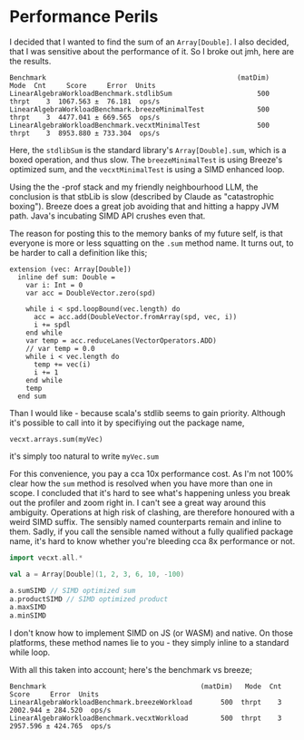 # Performance Perils

I decided that I wanted to find the sum of an `Array[Double]`. I also decided, that I was sensitive about the performance of it. So I broke out jmh, here are the results.

```
Benchmark                                               (matDim)   Mode  Cnt     Score     Error  Units
LinearAlgebraWorkloadBenchmark.stdlibSum                     500  thrpt    3  1067.563 ±  76.181  ops/s
LinearAlgebraWorkloadBenchmark.breezeMinimalTest             500  thrpt    3  4477.041 ± 669.565  ops/s
LinearAlgebraWorkloadBenchmark.vecxtMinimalTest              500  thrpt    3  8953.880 ± 733.304  ops/s
```

Here, the `stdlibSum` is the standard library's `Array[Double].sum`, which is a boxed operation, and thus slow. The `breezeMinimalTest` is using Breeze's optimized sum, and the `vecxtMinimalTest` is using a SIMD enhanced loop.

Using the the -prof stack and my friendly neighbourhood LLM, the conclusion is that stbLib is slow (described by Claude as "catastrophic boxing"). Breeze does a great job avoiding that and hitting a happy JVM path. Java's incubating SIMD API crushes even that.

The reason for posting this to the memory banks of my future self, is that everyone is more or less squatting on the `.sum` method name. It turns out, to be harder to call a definition like this;
```
extension (vec: Array[Double])
  inline def sum: Double =
    var i: Int = 0
    var acc = DoubleVector.zero(spd)

    while i < spd.loopBound(vec.length) do
      acc = acc.add(DoubleVector.fromArray(spd, vec, i))
      i += spdl
    end while
    var temp = acc.reduceLanes(VectorOperators.ADD)
    // var temp = 0.0
    while i < vec.length do
      temp += vec(i)
      i += 1
    end while
    temp
  end sum
```

Than I would like - because scala's stdlib seems to gain priority. Although it's possible to call into it by specifiying out the package name,

`vecxt.arrays.sum(myVec)`

it's simply too natural to write
`myVec.sum`

For this convenience, you pay a cca 10x performance cost. As I'm not 100% clear how the `sum` method is resolved when you have more than one in scope. I concluded that it's hard to see what's happening unless you break out the profiler and zoom right in. I can't see a great way around this ambiguity. Operations at high risk of clashing, are therefore honoured with a weird SIMD suffix. The sensibly named counterparts remain and inline to them. Sadly, if you call the sensible named without a fully qualified package name, it's hard to know whether you're bleeding cca 8x performance or not.

```scala mdoc
import vecxt.all.*

val a = Array[Double](1, 2, 3, 6, 10, -100)

a.sumSIMD // SIMD optimized sum
a.productSIMD // SIMD optimized product
a.maxSIMD
a.minSIMD

```

I don't know how to implement SIMD on JS (or WASM) and native. On those platforms, these method names lie to you - they simply inline to a standard while loop.

With all this taken into account; here's the benchmark vs breeze;

```
Benchmark                                      (matDim)   Mode  Cnt     Score     Error  Units
LinearAlgebraWorkloadBenchmark.breezeWorkload       500  thrpt    3  2002.944 ± 284.520  ops/s
LinearAlgebraWorkloadBenchmark.vecxtWorkload        500  thrpt    3  2957.596 ± 424.765  ops/s
```

